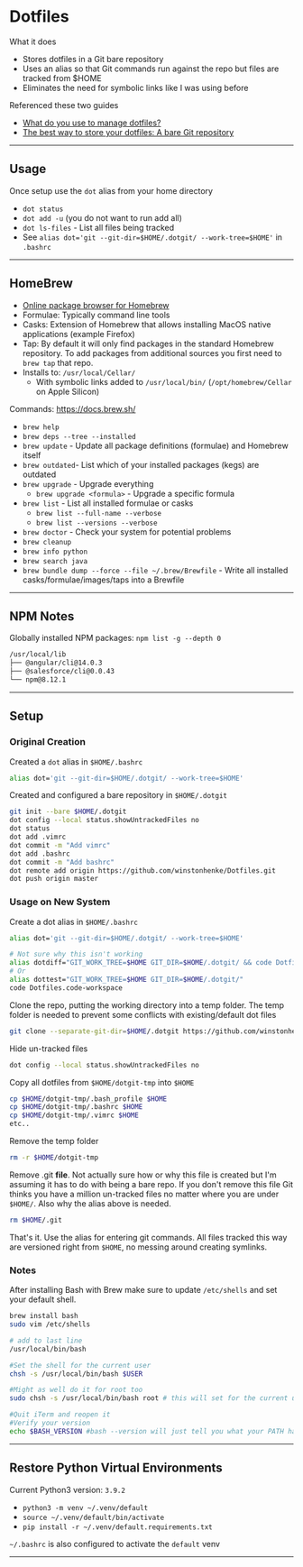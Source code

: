 # Dotfiles

What it does

- Stores dotfiles in a Git bare repository
- Uses an alias so that Git commands run against the repo but files are tracked from \$HOME
- Eliminates the need for symbolic links like I was using before

Referenced these two guides

- [What do you use to manage dotfiles?](https://news.ycombinator.com/item?id=11071754)
- [The best way to store your dotfiles: A bare Git repository](https://developer.atlassian.com/blog/2016/02/best-way-to-store-dotfiles-git-bare-repo/)

---

## Usage

Once setup use the `dot` alias from your home directory

- `dot status`
- `dot add -u` (you do not want to run add all)
- `dot ls-files` - List all files being tracked
- See `alias dot='git --git-dir=$HOME/.dotgit/ --work-tree=$HOME'` in `.bashrc`

---

## HomeBrew

- [Online package browser for Homebrew](https://formulae.brew.sh/)
- Formulae: Typically command line tools
- Casks: Extension of Homebrew that allows installing MacOS native applications (example Firefox)
- Tap: By default it will only find packages in the standard Homebrew repository. To add packages from additional sources you first need to `brew tap` that repo.
- Installs to: `/usr/local/Cellar/`
  - With symbolic links added to `/usr/local/bin/` (`/opt/homebrew/Cellar` on Apple Silicon)

Commands: <https://docs.brew.sh/>

- `brew help`
- `brew deps --tree --installed`
- `brew update` - Update all package definitions (formulae) and Homebrew itself
- `brew outdated`- List which of your installed packages (kegs) are outdated
- `brew upgrade` - Upgrade everything
  - `brew upgrade <formula>` - Upgrade a specific formula
- `brew list` - List all installed formulae or casks
  - `brew list --full-name --verbose`
  - `brew list --versions --verbose`
- `brew doctor` - Check your system for potential problems
- `brew cleanup`
- `brew info python`
- `brew search java`
- `brew bundle dump --force --file ~/.brew/Brewfile` - Write all installed casks/formulae/images/taps into a Brewfile

---

## NPM Notes

Globally installed NPM packages: `npm list -g --depth 0`

```bash
/usr/local/lib
├── @angular/cli@14.0.3
├── @salesforce/cli@0.0.43
└── npm@8.12.1
```

---

## Setup

### Original Creation

Created a `dot` alias in `$HOME/.bashrc`

```bash
alias dot='git --git-dir=$HOME/.dotgit/ --work-tree=$HOME'
```

Created and configured a bare repository in `$HOME/.dotgit`

```bash
git init --bare $HOME/.dotgit
dot config --local status.showUntrackedFiles no
dot status
dot add .vimrc
dot commit -m "Add vimrc"
dot add .bashrc
dot commit -m "Add bashrc"
dot remote add origin https://github.com/winstonhenke/Dotfiles.git
dot push origin master
```

### Usage on New System

Create a dot alias in `$HOME/.bashrc`

```bash
alias dot='git --git-dir=$HOME/.dotgit/ --work-tree=$HOME'

# Not sure why this isn't working
alias dotdiff="GIT_WORK_TREE=$HOME GIT_DIR=$HOME/.dotgit/ && code Dotfiles.code-workspace"
# Or
alias dottest="GIT_WORK_TREE=$HOME GIT_DIR=$HOME/.dotgit/"
code Dotfiles.code-workspace

```

Clone the repo, putting the working directory into a temp folder. The temp folder is needed to prevent some conflicts with existing/default dot files

```bash
git clone --separate-git-dir=$HOME/.dotgit https://github.com/winstonhenke/Dotfiles.git $HOME/dotgit-tmp
```

Hide un-tracked files

```bash
dot config --local status.showUntrackedFiles no
```

Copy all dotfiles from `$HOME/dotgit-tmp` into `$HOME`

```bash
cp $HOME/dotgit-tmp/.bash_profile $HOME
cp $HOME/dotgit-tmp/.bashrc $HOME
cp $HOME/dotgit-tmp/.vimrc $HOME
etc..
```

Remove the temp folder

```bash
rm -r $HOME/dotgit-tmp
```

Remove .git **file**. Not actually sure how or why this file is created but I'm assuming it has to do with being a bare repo. If you don't remove this file Git thinks you have a million un-tracked files no matter where you are under `$HOME/`. Also why the alias above is needed.

```bash
rm $HOME/.git
```

That's it. Use the alias for entering git commands. All files tracked this way are versioned right from `$HOME`, no messing around creating symlinks.

### Notes

After installing Bash with Brew make sure to update `/etc/shells` and set your default shell.

```bash
brew install bash
sudo vim /etc/shells

# add to last line
/usr/local/bin/bash

#Set the shell for the current user
chsh -s /usr/local/bin/bash $USER

#Might as well do it for root too
sudo chsh -s /usr/local/bin/bash root # this will set for the current user.

#Quit iTerm and reopen it
#Verify your version
echo $BASH_VERSION #bash --version will just tell you what your PATH has set, not what you are actually running
```

---

## Restore Python Virtual Environments

Current Python3 version: `3.9.2`

- `python3 -m venv ~/.venv/default`
- `source ~/.venv/default/bin/activate`
- `pip install -r ~/.venv/default.requirements.txt`

`~/.bashrc` is also configured to activate the `default` venv

---
